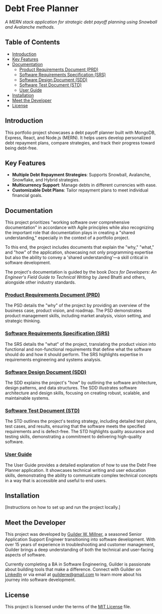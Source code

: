 # Debt Free Planner
_A MERN stack application for strategic debt payoff planning using Snowball and Avalanche methods._

## Table of Contents
- [Introduction](#introduction)
- [Key Features](#key-features)
- [Documentation](#documentation)
  - [Product Requirements Document (PRD)](#product-requirements-document-prd)
  - [Software Requirements Specification (SRS)](#software-requirements-specification-srs)
  - [Software Design Document (SDD)](#software-design-document-sdd)
  - [Software Test Document (STD)](#software-test-document-std)
  - [User Guide](#user-guide)
- [Installation](#installation)
- [Meet the Developer](#meet-the-developer)
- [License](#license)

## Introduction
This portfolio project showcases a debt payoff planner built with MongoDB, Express, React, and Node.js (MERN). It helps users develop personalized debt repayment plans, compare strategies, and track their progress toward being debt-free.

## Key Features
- **Multiple Debt Repayment Strategies**: Supports Snowball, Avalanche, Snowflake, and Hybrid strategies.
- **Multicurrency Support**: Manage debts in different currencies with ease.
- **Customizable Debt Plans**: Tailor repayment plans to meet individual financial goals.

## Documentation
This project prioritizes "working software over comprehensive documentation" in accordance with Agile principles while also recognizing the important role that documentation plays in creating a "shared understanding," especially in the context of a portfolio project.

To this end, the project includes documents that explain the "why," "what," and "how" of the application, showcasing not only programming expertise but also the ability to convey a 'shared understanding'—a skill critical in software development.

The project's documentation is guided by the book *Docs for Developers: An Engineer's Field Guide to Technical Writing* by Jared Bhatti and others, alongside other industry standards.

### [Product Requirements Document (PRD)](https://github.com/Guilderm/DebtFreePlanner/blob/main/Documents/Product%20Requirements%20Document%20(PRD).md)
The PSD details the "why" of the project by providing an overview of the business case, product vision, and roadmap.
The PSD demonstrates product management skills, including market analysis, vision setting, and strategic thinking.


### [Software Requirements Specification (SRS)](https://github.com/Guilderm/DebtFreePlanner/blob/main/Documents/Software%20Requirements%20Specification%20(SRS).md)
The SRS details the "what" of the project, translating the product vision into functional and non-functional requirements that define what the software should do and how it should perform.
The SRS highlights expertise in requirements engineering and systems analysis.


### [Software Design Document (SDD)](https://github.com/Guilderm/DebtFreePlanner/blob/main/Documents/Software%20Design%20Document%20(SDD).md)
The SDD explains the project's "how" by outlining the software architecture, design patterns, and data structures.
The SDD illustrates software architecture and design skills, focusing on creating robust, scalable, and maintainable systems.


### [Software Test Document (STD)](https://github.com/Guilderm/DebtFreePlanner/blob/main/Documents/Software%20Test%20Document%20(STD).md)
The STD outlines the project's testing strategy, including detailed test plans, test cases, and results, ensuring that the software meets the specified requirements and is defect-free.
The STD highlights quality assurance and testing skills, demonstrating a commitment to delivering high-quality software.


### [User Guide](https://github.com/Guilderm/DebtFreePlanner/blob/main/Documents/User%20Guide.md)
The User Guide provides a detailed explanation of how to use the Debt Free Planner application. It showcases technical writing and user education skills, demonstrating the ability to communicate complex technical concepts in a way that is accessible and useful to end users.


## Installation
[Instructions on how to set up and run the project locally.]


## Meet the Developer
This project was developed by [Guilder W. Millner](https://www.linkedin.com/in/guilder/), a seasoned Senior Application Support Engineer transitioning into software development. With over 15 years of experience in troubleshooting and customer management, Guilder brings a deep understanding of both the technical and user-facing aspects of software.

Currently completing a BA in Software Engineering, Guilder is passionate about building tools that make a difference. Connect with Guilder on [LinkedIn](https://www.linkedin.com/in/guilder/) or via email at [guilderw@gmail.com](mailto:guilderw@gmail.com) to learn more about his journey into software development.



## License
This project is licensed under the terms of the [MIT License](https://github.com/Guilderm/DebtFreePlanner/blob/main/LICENSE) file.
